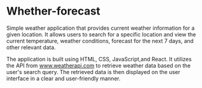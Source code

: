 # Whether-forecast
Simple weather application that provides current weather information for a given location. It allows users to search for a specific location and view the current temperature, weather conditions, forecast for the next 7 days, and other relevant data.

The application is built using HTML, CSS, JavaScript,and React. It utilizes the API from www.weatherapi.com to retrieve weather data based on the user's search query. The retrieved data is then displayed on the user interface in a clear and user-friendly manner.
